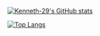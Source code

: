 [![Kenneth-29's GitHub stats](https://github-readme-stats.vercel.app/api?username=Kenneth-29)](https://github.com/Kenneth-29/github-readme-stats)

[![Top Langs](https://github-readme-stats.vercel.app/api/top-langs/?username=Kenneth-29&exclude_repo=github-readme-stats,Kenneth-29.github.io)](https://github.com/Kenneth-29/github-readme-stats)





<!-- Renowned Java and Dart developer 😄 -->



<!--
**Kenneth-29/Kenneth-29** is a ✨ _special_ ✨ repository because its `README.md` (this file) appears on your GitHub profile.

Here are some ideas to get you started:

- 🔭 I’m currently working on ...
- 🌱 I’m currently learning ...
- 👯 I’m looking to collaborate on ...
- 🤔 I’m looking for help with ...
- 💬 Ask me about ...
- 📫 How to reach me: ...
- 😄 Pronouns: ...
- ⚡ Fun fact: ...
-->
